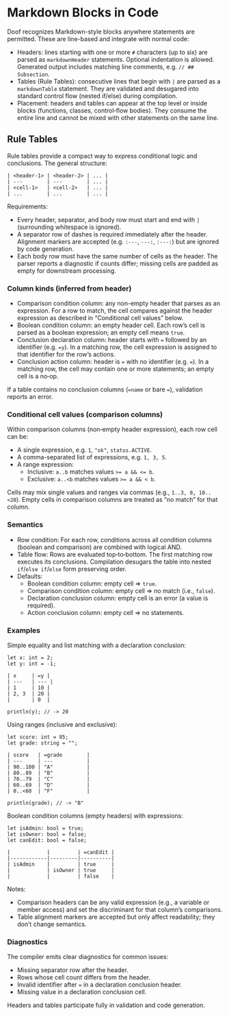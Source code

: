# Markdown Blocks in Code

Doof recognizes Markdown-style blocks anywhere statements are permitted. These are line-based and integrate with normal code:

- Headers: lines starting with one or more `#` characters (up to six) are parsed as `markdownHeader` statements. Optional indentation is allowed. Generated output includes matching line comments, e.g. `// ## Subsection`.
- Tables (Rule Tables): consecutive lines that begin with `|` are parsed as a `markdownTable` statement. They are validated and desugared into standard control flow (nested if/else) during compilation.
- Placement: headers and tables can appear at the top level or inside blocks (functions, classes, control‑flow bodies). They consume the entire line and cannot be mixed with other statements on the same line.

## Rule Tables

Rule tables provide a compact way to express conditional logic and conclusions. The general structure:

```
| <header-1> | <header-2> | ... |
| ---        | ---        | ... |
| <cell-1>   | <cell-2>   | ... |
| ...        | ...        | ... |
```

Requirements:
- Every header, separator, and body row must start and end with `|` (surrounding whitespace is ignored).
- A separator row of dashes is required immediately after the header. Alignment markers are accepted (e.g. `:---`, `---:`, `:---:`) but are ignored by code generation.
- Each body row must have the same number of cells as the header. The parser reports a diagnostic if counts differ; missing cells are padded as empty for downstream processing.

### Column kinds (inferred from header)

- Comparison condition column: any non-empty header that parses as an expression. For a row to match, the cell compares against the header expression as described in “Conditional cell values” below.
- Boolean condition column: an empty header cell. Each row’s cell is parsed as a boolean expression; an empty cell means `true`.
- Conclusion declaration column: header starts with `=` followed by an identifier (e.g. `=y`). In a matching row, the cell expression is assigned to that identifier for the row’s actions.
- Conclusion action column: header is `=` with no identifier (e.g. `=`). In a matching row, the cell may contain one or more statements; an empty cell is a no‑op.

If a table contains no conclusion columns (`=name` or bare `=`), validation reports an error.

### Conditional cell values (comparison columns)

Within comparison columns (non‑empty header expression), each row cell can be:
- A single expression, e.g. `1`, `"ok"`, `status.ACTIVE`.
- A comma-separated list of expressions, e.g. `1, 3, 5`.
- A range expression:
	- Inclusive: `a..b` matches values `>= a && <= b`.
	- Exclusive: `a..<b` matches values `>= a && < b`.

Cells may mix single values and ranges via commas (e.g., `1..3, 8, 10..<20`). Empty cells in comparison columns are treated as “no match” for that column.

### Semantics

- Row condition: For each row, conditions across all condition columns (boolean and comparison) are combined with logical AND.
- Table flow: Rows are evaluated top‑to‑bottom. The first matching row executes its conclusions. Compilation desugars the table into nested `if`/`else if`/`else` form preserving order.
- Defaults:
	- Boolean condition column: empty cell => `true`.
	- Comparison condition column: empty cell => no match (i.e., `false`).
	- Declaration conclusion column: empty cell is an error (a value is required).
	- Action conclusion column: empty cell => no statements.

### Examples

Simple equality and list matching with a declaration conclusion:

```
let x: int = 2;
let y: int = -1;

| x     | =y |
| ---   | --- |
| 1     | 10 |
| 2, 3  | 20 |
|       | 0  |

println(y); // -> 20
```

Using ranges (inclusive and exclusive):

```
let score: int = 85;
let grade: string = "";

| score   | =grade        |
| ---     | ---           |
| 90..100 | "A"           |
| 80..89  | "B"           |
| 70..79  | "C"           |
| 60..69  | "D"           |
| 0..<60  | "F"           |

println(grade); // -> "B"
```

Boolean condition columns (empty headers) with expressions:

```
let isAdmin: bool = true;
let isOwner: bool = false;
let canEdit: bool = false;

|            |         | =canEdit |
|------------|---------|----------|
| isAdmin    |         | true     |
|            | isOwner | true     |
|            |         | false    |
```

Notes:
- Comparison headers can be any valid expression (e.g., a variable or member access) and set the discriminant for that column’s comparisons.
- Table alignment markers are accepted but only affect readability; they don’t change semantics.

### Diagnostics

The compiler emits clear diagnostics for common issues:
- Missing separator row after the header.
- Rows whose cell count differs from the header.
- Invalid identifier after `=` in a declaration conclusion header.
- Missing value in a declaration conclusion cell.

Headers and tables participate fully in validation and code generation.
